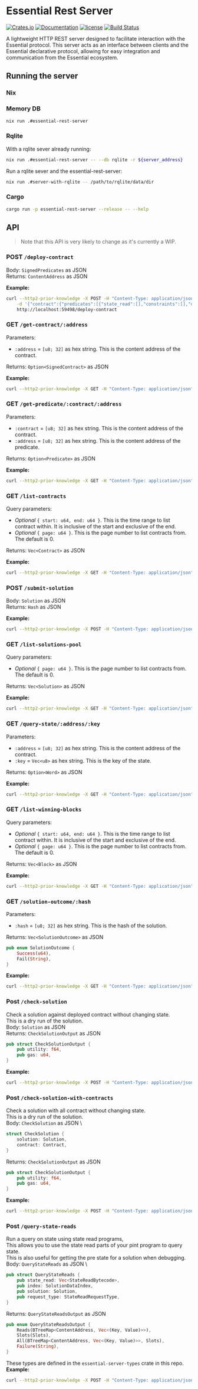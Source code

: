 # Essential Rest Server
[![Crates.io][crates-badge]][crates-url]
[![Documentation][docs-badge]][docs-url]
[![license][apache-badge]][apache-url]
[![Build Status][actions-badge]][actions-url]

[crates-badge]: https://img.shields.io/crates/v/essential-rest-server.svg
[crates-url]: https://crates.io/crates/essential-rest-server
[docs-badge]: https://docs.rs/essential-rest-server/badge.svg
[docs-url]: https://docs.rs/essential-rest-server
[apache-badge]: https://img.shields.io/badge/license-APACHE-blue.svg
[apache-url]: LICENSE
[actions-badge]: https://github.com/essential-contributions/essential-server/workflows/ci/badge.svg
[actions-url]:https://github.com/essential-contributions/essential-server/actions

A lightweight HTTP REST server designed to facilitate interaction with the Essential protocol. This server acts as an interface between clients and the Essential declarative protocol, allowing for easy integration and communication from the Essential ecosystem.
## Running the server
### Nix
### Memory DB
```bash
nix run .#essential-rest-server
```
### Rqlite
With a rqlite sever already running:
```bash
nix run .#essential-rest-server -- --db rqlite -r ${server_address}
```
Run a rqlite sever and the essential-rest-server:
```bash
nix run .#server-with-rqlite -- /path/to/rqlite/data/dir
```
### Cargo
```bash
cargo run -p essential-rest-server --release -- --help
```
## API
> Note that this API is very likely to change as it's currently a WIP.
### POST `/deploy-contract`
Body: `SignedPredicates` as JSON \
Returns: `ContentAddress` as JSON

**Example:**
```bash
curl --http2-prior-knowledge -X POST -H "Content-Type: application/json" \
    -d '{"contract":{"predicates":[{"state_read":[],"constraints":[],"directive":"Satisfy"}],"salt":"0000000000000000000000000000000000000000000000000000000000000000"},"signature":"D7B64C906BD6CA28DB9F02F21A295A96E134C13DB31F86E6A8A9BA5680A073D61ED8039FA47C26F24D5ED08808854332723BA274D9E0BDE5276D79DE82C25C9901"}' \
    http://localhost:59498/deploy-contract
```
### GET `/get-contract/:address`
Parameters: 
- `:address` = `[u8; 32]` as hex string. This is the content address of the contract.

Returns: `Option<SignedContract>` as JSON

**Example:**
```bash
curl --http2-prior-knowledge -X GET -H "Content-Type: application/json" http://localhost:59498/get-contract/EE3F28F3E0396EEE29613AF73E65D2BA52AE606E5FFD14D5EBD02A0FB5B88236
```
### GET `/get-predicate/:contract/:address`
Parameters: 
- `:contract` = `[u8; 32]` as hex string. This is the content address of the contract.
- `:address` = `[u8; 32]` as hex string. This is the content address of the predicate.

Returns: `Option<Predicate>` as JSON

**Example:**
```bash
curl --http2-prior-knowledge -X GET -H "Content-Type: application/json" http://localhost:59498/get-predicate/EE3F28F3E0396EEE29613AF73E65D2BA52AE606E5FFD14D5EBD02A0FB5B88236/709E80C88487A2411E1EE4DFB9F22A861492D20C4765150C0C794ABD70F8147C
```
### GET `/list-contracts`
Query parameters: 
- *Optional* `{ start: u64, end: u64 }`. This is the time range to list contract within. It is inclusive of the start and exclusive of the end.
- *Optional* `{ page: u64 }`. This is the page number to list contracts from. The default is 0.

Returns: `Vec<Contract>` as JSON

**Example:**
```bash
curl --http2-prior-knowledge -X GET -H "Content-Type: application/json" "http://localhost:59498/list-contracts?start=0&end=1&page=0"
```
### POST `/submit-solution`
Body: `Solution` as JSON \
Returns: `Hash` as JSON

**Example:**
```bash
curl --http2-prior-knowledge -X POST -H "Content-Type: application/json" -d '{"data":[{"predicate_to_solve":{"contract":"EE3F28F3E0396EEE29613AF73E65D2BA52AE606E5FFD14D5EBD02A0FB5B88236","predicate":"709E80C88487A2411E1EE4DFB9F22A861492D20C4765150C0C794ABD70F8147C"},"decision_variables":[],"transient_data":[],"state_mutations":[]}]}' http://localhost:59498/submit-solution
```
### GET `/list-solutions-pool`
Query parameters: 
- *Optional* `{ page: u64 }`. This is the page number to list contracts from. The default is 0.

Returns: `Vec<Solution>` as JSON

**Example:**
```bash
curl --http2-prior-knowledge -X GET -H "Content-Type: application/json" "http://localhost:59498/list-solutions-pool" 
```
### GET `/query-state/:address/:key`
Parameters: 
- `:address` = `[u8; 32]` as hex string. This is the content address of the contract.
- `:key` = `Vec<u8>` as hex string. This is the key of the state.

Returns: `Option<Word>` as JSON

**Example:**
```bash
curl --http2-prior-knowledge -X GET -H "Content-Type: application/json" http://localhost:59498/query-state/EE3F28F3E0396EEE29613AF73E65D2BA52AE606E5FFD14D5EBD02A0FB5B88236/00
```
### GET `/list-winning-blocks`
Query parameters: 
- *Optional* `{ start: u64, end: u64 }`. This is the time range to list contract within. It is inclusive of the start and exclusive of the end.
- *Optional* `{ page: u64 }`. This is the page number to list contracts from. The default is 0.

Returns: `Vec<Block>` as JSON

**Example:**
```bash
curl --http2-prior-knowledge -X GET -H "Content-Type: application/json" "http://localhost:59498/list-winning-blocks?start=0&end=1&page=0"
```
### GET `/solution-outcome/:hash`
Parameters: 
- `:hash` = `[u8; 32]` as hex string. This is the hash of the solution.

Returns: `Vec<SolutionOutcome>` as JSON
```rust
pub enum SolutionOutcome {
    Success(u64),
    Fail(String),
}
```

**Example:**
```bash
curl --http2-prior-knowledge -X GET -H "Content-Type: application/json" "http://localhost:59498/solution-outcome/11CAD716457F6D6524EF84FBA73D11BB5E18658F6EE72EBAC8A14323B37A68FC
```
### Post `/check-solution`
Check a solution against deployed contract without changing state.\
This is a dry run of the solution.\
Body: `Solution` as JSON \
Returns: `CheckSolutionOutput` as JSON
```rust
pub struct CheckSolutionOutput {
    pub utility: f64,
    pub gas: u64,
}
```

**Example:**
```bash
curl --http2-prior-knowledge -X POST -H "Content-Type: application/json" -d '{"data":[{"predicate_to_solve":{"contract":"EE3F28F3E0396EEE29613AF73E65D2BA52AE606E5FFD14D5EBD02A0FB5B88236","predicate":"709E80C88487A2411E1EE4DFB9F22A861492D20C4765150C0C794ABD70F8147C"},"decision_variables":[],"transient_data":[],"state_mutations":[]}]}' http://localhost:59498/check-solution
```
### Post `/check-solution-with-contracts`
Check a solution with all contract without changing state.\
This is a dry run of the solution.\
Body: `CheckSolution` as JSON \
```rust
struct CheckSolution {
    solution: Solution,
    contract: Contract,
}
```
Returns: `CheckSolutionOutput` as JSON
```rust
pub struct CheckSolutionOutput {
    pub utility: f64,
    pub gas: u64,
}
```

**Example:**
```bash
curl --http2-prior-knowledge -X POST -H "Content-Type: application/json" -d '{"solution":{"data":[{"predicate_to_solve":{"contract":"EE3F28F3E0396EEE29613AF73E65D2BA52AE606E5FFD14D5EBD02A0FB5B88236","predicate":"709E80C88487A2411E1EE4DFB9F22A861492D20C4765150C0C794ABD70F8147C"},"decision_variables":[],"transient_data":[],"state_mutations":[]}]},"contracts":[{"predicates":[{"state_read":[],"constraints":[],"directive":"Satisfy"}],"salt":"0000000000000000000000000000000000000000000000000000000000000000"}]}' http://localhost:59498/check-solution-with-contracts
```

### Post `/query-state-reads`
Run a query on state using state read programs,\
This allows you to use the state read parts of your pint program to query state.\
This is also useful for getting the pre state for a solution when debugging.\
Body: `QueryStateReads` as JSON \
```rust
pub struct QueryStateReads {
    pub state_read: Vec<StateReadBytecode>,
    pub index: SolutionDataIndex,
    pub solution: Solution,
    pub request_type: StateReadRequestType,
}
```
Returns: `QueryStateReadsOutput` as JSON
```rust
pub enum QueryStateReadsOutput {
    Reads(BTreeMap<ContentAddress, Vec<(Key, Value)>>),
    Slots(Slots),
    All(BTreeMap<ContentAddress, Vec<(Key, Value)>>, Slots),
    Failure(String),
}
```
These types are defined in the `essential-server-types` crate in this repo.\
**Example:**
```bash
curl --http2-prior-knowledge -X POST -H "Content-Type: application/json" -d '{"state_read":[],"index":0,"solution":{"data":[{"predicate_to_solve":{"contract":"EE3F28F3E0396EEE29613AF73E65D2BA52AE606E5FFD14D5EBD02A0FB5B88236","predicate":"709E80C88487A2411E1EE4DFB9F22A861492D20C4765150C0C794ABD70F8147C"},"decision_variables":[],"transient_data":[],"state_mutations":[]}]},"request_type":{"All":"All"}}' http://localhost:59498/query-state-reads
```
